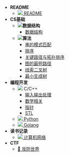- **README**
  - [![](https://cdn.jsdelivr.net/gh/AMDyesIntelno/blog_img/Notes/svg/important.svg) README](/README)
- **CS基础**
  - ![](https://cdn.jsdelivr.net/gh/AMDyesIntelno/blog_img/Notes/svg/datastruct.svg)**数据结构**
    - [数据结构](/cs/data_struct/data_struct)
  - ![](https://cdn.jsdelivr.net/gh/AMDyesIntelno/blog_img/Notes/svg/algorithm.svg)**算法**
    - [串的模式匹配](/cs/algorithm/kmp)
    - [排序](/cs/algorithm/sort)
    - [关键路径与拓扑排序](/cs/algorithm/关键路径与拓扑排序)
    - [图的最短路径](/cs/algorithm/图的最短路径)
    - [线索二叉树](/cs/algorithm/线索二叉树)
    - [最小生成树](/cs/algorithm/最小生成树)
- **编程开发**
  - ![](https://cdn.jsdelivr.net/gh/AMDyesIntelno/blog_img/Notes/svg/cpp-blue.svg) C/C++
    - [输入输出处理](/develop/c_cpp/输入输出处理)
    - [数学相关](/develop/c_cpp/数学相关)
    - [指针](/develop/c_cpp/指针)
    - [STL](/develop/c_cpp/stl)
  - [![](https://cdn.jsdelivr.net/gh/AMDyesIntelno/blog_img/Notes/svg/python.svg) Python](/develop/python)
  - [![](https://cdn.jsdelivr.net/gh/AMDyesIntelno/blog_img/Notes/svg/golang.svg) Golang](/develop/golang)
- **读书记录**
  - [![](https://cdn.jsdelivr.net/gh/AMDyesIntelno/blog_img/Notes/svg/internet.svg) 计算机网络](/books/internet)
- **CTF**
  - [🚩 攻防世界](/ctf/adworld)